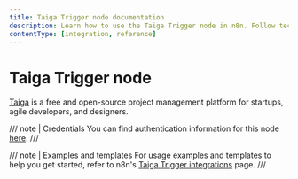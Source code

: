 ```yaml
---
title: Taiga Trigger node documentation
description: Learn how to use the Taiga Trigger node in n8n. Follow technical documentation to integrate Taiga Trigger node into your workflows.
contentType: [integration, reference]
---
```


# Taiga Trigger node

[Taiga](https://www.taiga.io/) is a free and open-source project management platform for startups, agile developers, and designers.

/// note | Credentials
You can find authentication information for this node [here](/integrations/builtin/credentials/taiga.md).
///

///  note  | Examples and templates
For usage examples and templates to help you get started, refer to n8n's [Taiga Trigger integrations](https://n8n.io/integrations/taiga-trigger/) page.
///
